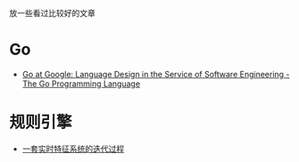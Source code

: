 放一些看过比较好的文章
# Go

- [Go at Google: Language Design in the Service of Software Engineering - The Go Programming Language](https://go.dev/talks/2012/splash.article#TOC_5.)

# 规则引擎

- [一套实时特征系统的迭代过程](https://xargin.com/feature-system-dev/)